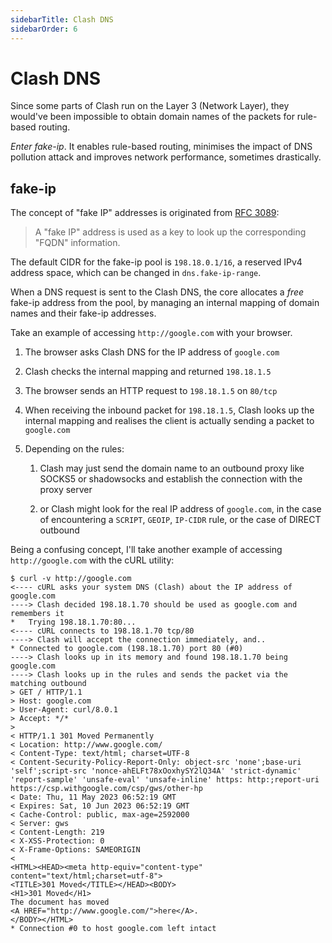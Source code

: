```yaml
---
sidebarTitle: Clash DNS
sidebarOrder: 6
---
```


# Clash DNS

Since some parts of Clash run on the Layer 3 (Network Layer), they would've been impossible to obtain domain names of the packets for rule-based routing.

*Enter fake-ip*. It enables rule-based routing, minimises the impact of DNS pollution attack and improves network performance, sometimes drastically.

## fake-ip

The concept of "fake IP" addresses is originated from [RFC 3089](https://tools.ietf.org/rfc/rfc3089):

> A "fake IP" address is used as a key to look up the corresponding "FQDN" information.

The default CIDR for the fake-ip pool is `198.18.0.1/16`, a reserved IPv4 address space, which can be changed in `dns.fake-ip-range`.

When a DNS request is sent to the Clash DNS, the core allocates a *free* fake-ip address from the pool, by managing an internal mapping of domain names and their fake-ip addresses.

Take an example of accessing `http://google.com` with your browser.

1. The browser asks Clash DNS for the IP address of `google.com`
2. Clash checks the internal mapping and returned `198.18.1.5`
3. The browser sends an HTTP request to `198.18.1.5` on `80/tcp`
4. When receiving the inbound packet for `198.18.1.5`, Clash looks up the internal mapping and realises the client is actually sending a packet to `google.com`
5. Depending on the rules:

    1. Clash may just send the domain name to an outbound proxy like SOCKS5 or shadowsocks and establish the connection with the proxy server

    2. or Clash might look for the real IP address of `google.com`, in the case of encountering a `SCRIPT`, `GEOIP`, `IP-CIDR` rule, or the case of DIRECT outbound

Being a confusing concept, I'll take another example of accessing `http://google.com` with the cURL utility:

```txt{2,3,5,6,8,9}
$ curl -v http://google.com
<---- cURL asks your system DNS (Clash) about the IP address of google.com
----> Clash decided 198.18.1.70 should be used as google.com and remembers it
*   Trying 198.18.1.70:80...
<---- cURL connects to 198.18.1.70 tcp/80
----> Clash will accept the connection immediately, and..
* Connected to google.com (198.18.1.70) port 80 (#0)
----> Clash looks up in its memory and found 198.18.1.70 being google.com
----> Clash looks up in the rules and sends the packet via the matching outbound
> GET / HTTP/1.1
> Host: google.com
> User-Agent: curl/8.0.1
> Accept: */*
> 
< HTTP/1.1 301 Moved Permanently
< Location: http://www.google.com/
< Content-Type: text/html; charset=UTF-8
< Content-Security-Policy-Report-Only: object-src 'none';base-uri 'self';script-src 'nonce-ahELFt78xOoxhySY2lQ34A' 'strict-dynamic' 'report-sample' 'unsafe-eval' 'unsafe-inline' https: http:;report-uri https://csp.withgoogle.com/csp/gws/other-hp
< Date: Thu, 11 May 2023 06:52:19 GMT
< Expires: Sat, 10 Jun 2023 06:52:19 GMT
< Cache-Control: public, max-age=2592000
< Server: gws
< Content-Length: 219
< X-XSS-Protection: 0
< X-Frame-Options: SAMEORIGIN
< 
<HTML><HEAD><meta http-equiv="content-type" content="text/html;charset=utf-8">
<TITLE>301 Moved</TITLE></HEAD><BODY>
<H1>301 Moved</H1>
The document has moved
<A HREF="http://www.google.com/">here</A>.
</BODY></HTML>
* Connection #0 to host google.com left intact
```

<!-- TODO: nameserver, fallback, fallback-filter, hosts, search-domains, fake-ip-filter, nameserver-policy -->
